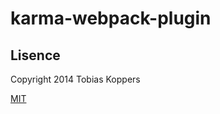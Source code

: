 # karma-webpack-plugin



## Lisence

Copyright 2014 Tobias Koppers

[MIT](http://www.opensource.org/licenses/mit-license.php)